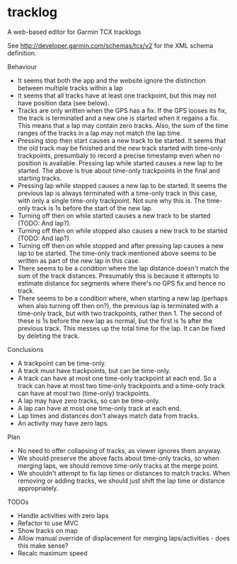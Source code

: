tracklog
========

A web-based editor for Garmin TCX tracklogs

See http://developer.garmin.com/schemas/tcx/v2 for the XML schema definition.

Behaviour

- It seems that both the app and the website ignore the distinction
  between multiple tracks within a lap
- It seems that all tracks have at least one trackpoint, but this may
  not have position data (see below).
- Tracks are only written when the GPS has a fix. If the GPS looses
  its fix, the track is terminated and a new one is started when it
  regains a fix. This means that a lap may contain zero tracks. Also,
  the sum of the time ranges of the tracks in a lap may not match the
  lap time.
- Pressing stop then start causes a new track to be started. It seems
  that the old track may be finished and the new track started with
  time-only trackpoints, presumbaly to record a precise timestamp even
  when no position is available.
  Pressing lap while started causes a new lap to be started. The above
  is true about time-only trackpoints in the final and starting tracks.
- Pressing lap while stopped causes a new lap to be started. It seems
  the previous lap is always terminated with a time-only track in this
  case, with only a single time-only trackpoint. Not sure why this is.
  The time-only track is 1s before the start of the new lap.
- Turning off then on while started causes a new track to be started
  (TODO: And lap?).
- Turning off then on while stopped also causes a new track to be
  started (TODO: And lap?).
- Turning off then on while stopped and after pressing lap causes a new
  lap to be started. The time-only track mentioned above seems to be
  written as part of the new lap in this case.
- There seems to be a condition where the lap distance doesn't match
  the sum of the track distances. Presumably this is because it
  attempts to estimate distance for segments where there's no GPS fix
  and hence no track. 
- There seems to be a condition where, when starting a new lap (perhaps
  when also turning off then on?), the previous lap is terminated with
  a time-only track, but with two trackpoints, rather then 1. The
  second of these is 1s before the new lap as normal, but the first is
  1s after the previous track. This messes up the total time for the
  lap. It can be fixed by deleting the track.

Conclusions

- A trackpoint can be time-only.
- A track must have trackpoints, but can be time-only.
- A track can have at most one time-only trackpoint at each end. So a
  track can have at most two time-only trackpoints and a time-only track can
  have at most two (time-only) trackpoints.
- A lap may have zero tracks, so can be time-only.
- A lap can have at most one time-only track at each end.
- Lap times and distances don't always match data from tracks.
- An activity may have zero laps.

Plan

- No need to offer collapsing of tracks, as viewer ignores them anyway.
- We should preserve the above facts about time-only tracks, so when
  merging laps, we should remove time-only tracks at the merge point.
- We shouldn't attempt to fix lap times or distances to match tracks.
  When removing or adding tracks, we should just shift the lap time or
  distance appropriately.

TODOs

- Handle activities with zero laps
- Refactor to use MVC
- Show tracks on map
- Allow manual override of displacement for merging laps/activities - does this make sense?
- Recalc maximum speed

